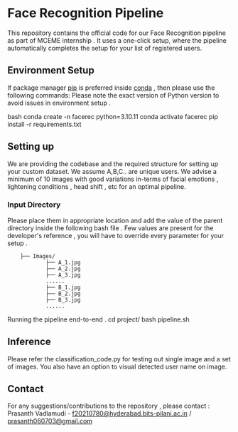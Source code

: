 # Face Recognition Pipeline 

This repository contains the official code for our Face Recognition pipeline as part of MCEME internship . It uses a one-click setup, where the pipeline automatically completes the setup for your list of registered users.

## Environment Setup 
If package manager [pip](https://pip.pypa.io/en/stable/) is preferred inside [conda](https://www.anaconda.com/) , then please use the following commands: 
Please note the exact version of Python version to avoid issues in environment setup . 

bash
conda create -n facerec python=3.10.11
conda activate facerec
pip install -r requirements.txt

## Setting up 
We are providing the codebase and the required structure for setting up your custom dataset. We assume A,B,C.. are unique users. We advise a minimum of 10 images with good variations in-terms of facial emotions , lightening conditions , head shift , etc for an optimal pipeline. 

### Input Directory 

Please place them in appropriate location and add the value of the parent directory inside the following bash file . Few values are present for the developer's reference , you will have to override every parameter for your setup .

        ├── Images/         
                ├── A_1.jpg 
                ├── A_2.jpg
                ├── A_3.jpg
                ......
                ├── B_1.jpg 
                ├── B_2.jpg
                ├── B_3.jpg
                ......

Running the pipeline end-to-end .
        cd project/
        bash pipeline.sh

## Inference 
Please refer the classification_code.py for testing out single image and a set of images. You also have an option to visual detected user name on image.

## Contact 
For any suggestions/contributions to the repository , please contact : <br />
Prasanth Vadlamudi - f20210780@hyderabad.bits-pilani.ac.in / prasanth060703@gmail.com
